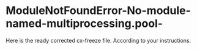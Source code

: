 # ModuleNotFoundError-No-module-named-multiprocessing.pool- 

Here is the ready corrected cx-freeze file. According to your instructions.

